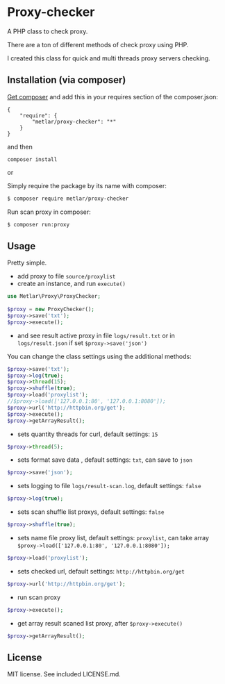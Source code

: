 # Proxy-checker

A PHP class to check proxy.

There are a ton of different methods of check proxy using PHP.

I created this class for quick and multi threads proxy servers checking.
## Installation (via composer)

[Get composer](http://getcomposer.org/doc/00-intro.md) and add this in your requires section of the composer.json:

```
{
    "require": {
        "metlar/proxy-checker": "*"
    }
}
```

and then

```
composer install
```
or

Simply require the package by its name with composer:
```bash
$ composer require metlar/proxy-checker
```

Run scan proxy in composer:
```bash
$ composer run:proxy
```

## Usage

Pretty simple. 
 - add proxy to file `source/proxylist`
 - create an instance, and run `execute()`

```php
use Metlar\Proxy\ProxyChecker;
 
$proxy = new ProxyChecker();
$proxy->save('txt');
$proxy->execute();
```

- and see result active proxy in file `logs/result.txt` or in `logs/result.json` if set `$proxy->save('json')`

You can change the class settings using the additional methods:
```php
$proxy->save('txt');
$proxy->log(true);
$proxy->thread(15);
$proxy->shuffle(true);
$proxy->load('proxylist');
//$proxy->load(['127.0.0.1:80', '127.0.0.1:8080']);
$proxy->url('http://httpbin.org/get');
$proxy->execute();
$proxy->getArrayResult();
```

- sets quantity threads for curl, default settings: `15`
```php 
$proxy->thread(5);
``` 

- sets format save data , default settings: `txt`, can save to `json`
```php 
$proxy->save('json');
``` 

- sets logging to file `logs/result-scan.log`, default settings: `false`
```php 
$proxy->log(true);
``` 

- sets scan shuffle  list proxys, default settings: `false`
```php 
$proxy->shuffle(true);
``` 

- sets name file proxy list, default settings: `proxylist`, can take array `$proxy->load(['127.0.0.1:80', '127.0.0.1:8080']);`
```php 
$proxy->load('proxylist');
``` 

- sets checked url, default settings: `http://httpbin.org/get` 
```php 
$proxy->url('http://httpbin.org/get');
``` 

- run scan proxy 
```php 
$proxy->execute();
```

- get array result scaned list proxy, after `$proxy->execute()`
```php 
$proxy->getArrayResult();
``` 




## License

MIT license. See included LICENSE.md.